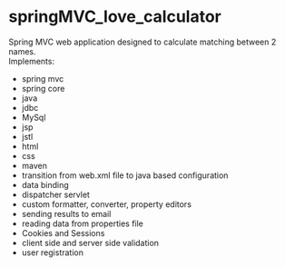 # springMVC_love_calculator
Spring MVC web application designed to calculate matching between 2 names.  
Implements:
- spring mvc
- spring core
- java
- jdbc
- MySql
- jsp
- jstl
- html
- css
- maven
- transition from web.xml file to java based configuration
- data binding
- dispatcher servlet
- custom formatter, converter, property editors
- sending results to email
- reading data from properties file
- Cookies and Sessions
- client side and server side validation
- user registration
